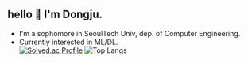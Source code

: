 ## hello :wave: I'm Dongju.
- I'm a sophomore in SeoulTech Univ, dep. of Computer Engineering.
- Currently interested in ML/DL.    
[![Solved.ac Profile](http://mazassumnida.wtf/api/v2/generate_badge?boj=dove9441)](https://solved.ac/dove9441/)
![Top Langs](https://github-readme-stats.vercel.app/api/top-langs/?username=anuraghazra&layout=compact&custom_title=languages%20distribution)